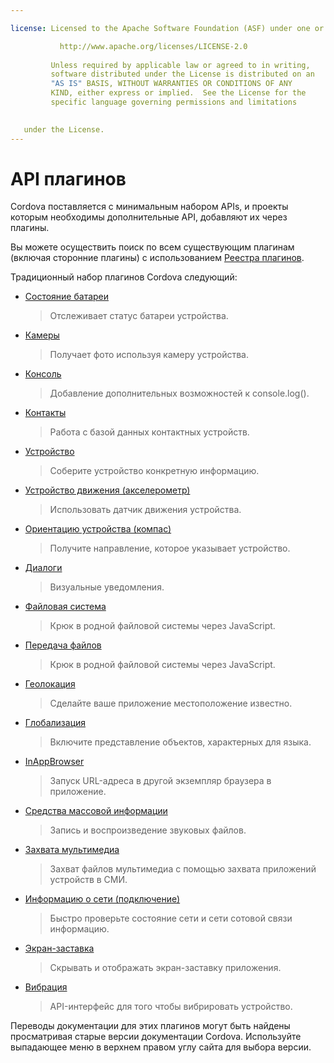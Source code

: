 ```yaml
---

license: Licensed to the Apache Software Foundation (ASF) under one or more contributor license agreements. See the NOTICE file distributed with this work for additional information regarding copyright ownership. The ASF licenses this file to you under the Apache License, Version 2.0 (the "License"); you may not use this file except in compliance with the License. You may obtain a copy of the License at

           http://www.apache.org/licenses/LICENSE-2.0
    
         Unless required by applicable law or agreed to in writing,
         software distributed under the License is distributed on an
         "AS IS" BASIS, WITHOUT WARRANTIES OR CONDITIONS OF ANY
         KIND, either express or implied.  See the License for the
         specific language governing permissions and limitations
    

   under the License.
---
```


# API плагинов

Cordova поставляется с минимальным набором APIs, и проекты которым необходимы дополнительные API, добавляют их через плагины.

Вы можете осуществить поиск по всем существующим плагинам (включая сторонние плагины) с использованием [Реестра плагинов][1].

 [1]: http://plugins.cordova.io/

Традиционный набор плагинов Cordova следующий:

*   [Состояние батареи][2]
    
    > Отслеживает статус батареи устройства.

*   [Камеры][3]
    
    > Получает фото используя камеру устройства.

*   [Консоль][4]
    
    > Добавление дополнительных возможностей к console.log().

*   [Контакты][5]
    
    > Работа с базой данных контактных устройств.

*   [Устройство][6]
    
    > Соберите устройство конкретную информацию.

*   [Устройство движения (акселерометр)][7]
    
    > Использовать датчик движения устройства.

*   [Ориентацию устройства (компас)][8]
    
    > Получите направление, которое указывает устройство.

*   [Диалоги][9]
    
    > Визуальные уведомления.

*   [Файловая система][10]
    
    > Крюк в родной файловой системы через JavaScript.

*   [Передача файлов][11]
    
    > Крюк в родной файловой системы через JavaScript.

*   [Геолокация][12]
    
    > Сделайте ваше приложение местоположение известно.

*   [Глобализация][13]
    
    > Включите представление объектов, характерных для языка.

*   [InAppBrowser][14]
    
    > Запуск URL-адреса в другой экземпляр браузера в приложение.

*   [Средства массовой информации][15]
    
    > Запись и воспроизведение звуковых файлов.

*   [Захвата мультимедиа][16]
    
    > Захват файлов мультимедиа с помощью захвата приложений устройств в СМИ.

*   [Информацию о сети (подключение)][17]
    
    > Быстро проверьте состояние сети и сети сотовой связи информацию.

*   [Экран-заставка][18]
    
    > Скрывать и отображать экран-заставку приложения.

*   [Вибрация][19]
    
    > API-интерфейс для того чтобы вибрировать устройство.

 [2]: https://github.com/apache/cordova-plugin-battery-status/blob/master/doc/index.md
 [3]: https://github.com/apache/cordova-plugin-camera/blob/master/doc/index.md
 [4]: https://github.com/apache/cordova-plugin-console/blob/master/doc/index.md
 [5]: https://github.com/apache/cordova-plugin-contacts/blob/master/doc/index.md
 [6]: https://github.com/apache/cordova-plugin-device/blob/master/doc/index.md
 [7]: https://github.com/apache/cordova-plugin-device-motion/blob/master/doc/index.md
 [8]: https://github.com/apache/cordova-plugin-device-orientation/blob/master/doc/index.md
 [9]: https://github.com/apache/cordova-plugin-dialogs/blob/master/doc/index.md
 [10]: https://github.com/apache/cordova-plugin-file/blob/master/doc/index.md
 [11]: https://github.com/apache/cordova-plugin-file-transfer/blob/master/doc/index.md
 [12]: https://github.com/apache/cordova-plugin-geolocation/blob/master/doc/index.md
 [13]: https://github.com/apache/cordova-plugin-globalization/blob/master/doc/index.md
 [14]: https://github.com/apache/cordova-plugin-inappbrowser/blob/master/doc/index.md
 [15]: https://github.com/apache/cordova-plugin-media/blob/master/doc/index.md
 [16]: https://github.com/apache/cordova-plugin-media-capture/blob/master/doc/index.md
 [17]: https://github.com/apache/cordova-plugin-network-information/blob/master/doc/index.md
 [18]: https://github.com/apache/cordova-plugin-splashscreen/blob/master/doc/index.md
 [19]: https://github.com/apache/cordova-plugin-vibration/blob/master/doc/index.md

Переводы документации для этих плагинов могут быть найдены просматривая старые версии документации Cordova. Используйте выпадающее меню в верхнем правом углу сайта для выбора версии.
